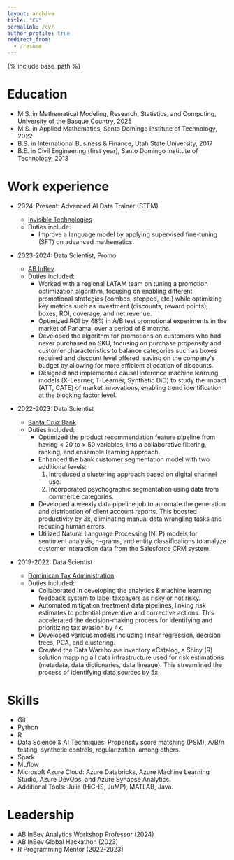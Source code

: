 ```yaml
---
layout: archive
title: "CV"
permalink: /cv/
author_profile: true
redirect_from:
  - /resume
---
```


{% include base_path %}

Education
======
<!-- * Ph.D. in Mathematics and Statistics, University of the Basque Country, 2029 (expected) -->
* M.S. in Mathematical Modeling, Research, Statistics, and Computing, University of the Basque Country, 2025
* M.S. in Applied Mathematics, Santo Domingo Institute of Technology, 2022
* B.S. in International Business & Finance, Utah State University, 2017
* B.E. in Civil Engineering (first year), Santo Domingo Institute of Technology, 2013


Work experience
======
* 2024-Present: Advanced AI Data Trainer (STEM)
  * [Invisible Technologies](https://www.invisible.co/)
  * Duties include:
    * Improve a language model by applying supervised fine-tuning (SFT) on advanced mathematics.

* 2023-2024: Data Scientist, Promo
  * [AB InBev](https://www.ab-inbev.com/)
  * Duties included:
    * Worked with a regional LATAM team on tuning a promotion optimization algorithm, focusing on enabling different promotional strategies (combos, stepped, etc.) while optimizing key metrics such as investment (discounts, reward points), boxes, ROI, coverage, and net revenue.
    * Optimized ROI by 48% in A/B test promotional experiments in the market of Panama, over a period of 8 months.
    * Developed the algorithm for promotions on customers who had never purchased an SKU, focusing on purchase propensity and customer characteristics to balance categories such as boxes required and discount level offered, saving on the company's budget by allowing for more efficient allocation of discounts.
    * Designed and implemented causal inference machine learning models (X-Learner, T-Learner, Synthetic DiD) to study the impact (ATT, CATE) of market innovations, enabling trend identification at the blocking factor level.

  <!-- * Supervisor: Carlos Montero -->

* 2022-2023: Data Scientist
  * [Santa Cruz Bank](https://bsc.com.do/home)
  * Duties included:
    * Optimized the product recommendation feature pipeline from having < 20 to > 50 variables, into a collaborative filtering, ranking, and ensemble learning approach.
    * Enhanced the bank customer segmentation model with two additional levels:
      1. Introduced a clustering approach based on digital channel use.
      2. Incorporated psychographic segmentation using data from commerce categories.
    * Developed a weekly data pipeline job to automate the generation and distribution of client account reports. This boosted productivity by 3x, eliminating manual data wrangling tasks and reducing human errors.
    * Utilized Natural Language Processing (NLP) models for sentiment analysis, n-grams, and entity classifications to analyze customer interaction data from the Salesforce CRM system.

  <!-- * Supervisor: Persio Martinez -->

* 2019-2022: Data Scientist
  * [Dominican Tax Administration](https://dgii.gov.do/Paginas/default.aspx)
  * Duties included:
    * Collaborated in developing the analytics & machine learning feedback system to label taxpayers as risky or not risky.
    * Automated mitigation treatment data pipelines, linking risk estimates to potential preventive and corrective actions. This accelerated the decision-making process for identifying and prioritizing tax evasion by 4x.
    * Developed various models including linear regression, decision trees, PCA, and clustering.
    * Created the Data Warehouse inventory eCatalog, a Shiny (R) solution mapping all data infrastructure used for risk estimations (metadata, data dictionaries, data lineage). This streamlined the process of identifying data sources by 5x.

  <!-- * Supervisor: Marhiel Diaz -->


Skills
======
* Git
* Python
* R
* Data Science & AI Techniques: Propensity score matching (PSM), A/B/n testing, synthetic controls, regularization, among others.
* Spark
* MLflow
* Microsoft Azure Cloud: Azure Databricks, Azure Machine Learning Studio, Azure DevOps, and Azure Synapse Analytics.
* Additional Tools: Julia (HiGHS, JuMP), MATLAB, Java.


Leadership
======
* AB InBev Analytics Workshop Professor (2024)
* AB InBev Global Hackathon (2023)
* R Programming Mentor (2022-2023)
